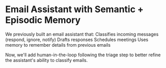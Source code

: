 # Email Assistant with Semantic + Episodic Memory

We previously built an email assistant that:
Classifies incoming messages (respond, ignore, notify)
Drafts responses
Schedules meetings
Uses memory to remember details from previous emails

Now, we'll add human-in-the-loop following the triage step to better refine the assistant's ability to classify emails.